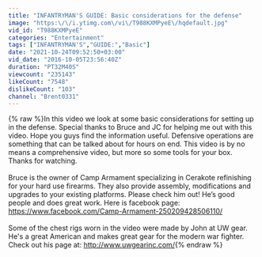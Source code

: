 ```yaml
---
title: "INFANTRYMAN'S GUIDE: Basic considerations for the defense"
image: "https:\/\/i.ytimg.com\/vi\/T988KXMPyeE\/hqdefault.jpg"
vid_id: "T988KXMPyeE"
categories: "Entertainment"
tags: ["INFANTRYMAN'S","GUIDE:","Basic"]
date: "2021-10-24T09:52:50+03:00"
vid_date: "2016-10-05T23:56:40Z"
duration: "PT32M40S"
viewcount: "235143"
likeCount: "7548"
dislikeCount: "103"
channel: "Brent0331"
---
```

{% raw %}In this video we look at some basic considerations for setting up in the defense.  Special thanks to Bruce and JC for helping me out with this video. Hope you guys find the information useful. Defensive operations are something that can be talked about for hours on end. This video is by no means a comprehensive video, but more so some tools for your box. Thanks for watching. <br /><br />Bruce is the owner of Camp Armament specializing in Cerakote refinishing for your hard use firearms. They also provide assembly, modifications and upgrades to your existing platforms. Please check him out! He’s good people and does great work. Here is facebook page: <br /><a rel="nofollow" target="blank" href="https://www.facebook.com/Camp-Armament-250209428506110/">https://www.facebook.com/Camp-Armament-250209428506110/</a><br /><br />Some of the chest rigs worn in the video were made by John at UW gear. He's a great American and makes great gear for the modern war fighter. Check out his page at: <a rel="nofollow" target="blank" href="http://www.uwgearinc.com/">http://www.uwgearinc.com/</a>{% endraw %}
